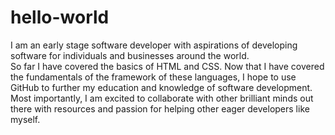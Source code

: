 # hello-world
I am an early stage software developer with aspirations of developing software for individuals and businesses around the world.  
So far I have covered the basics of HTML and CSS. Now that I have covered the fundamentals of the framework of these languages, I hope to use GitHub to further my education and knowledge of software development. Most importantly, I am excited to collaborate with other brilliant minds out there with resources and passion for helping other eager developers like myself.
